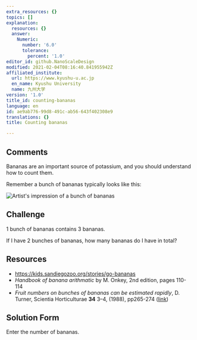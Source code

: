 ```yaml
---
extra_resources: {}
topics: []
explanation:
  resources: {}
  answer:
    Numeric:
      number: '6.0'
      tolerance:
        percent: '1.0'
editor_id: github.NanoScaleDesign
modified: 2021-02-04T08:16:40.841955942Z
affiliated_institute:
  url: https://www.kyushu-u.ac.jp
  en_name: Kyushu University
  name: 九州大学
version: '1.0'
title_id: counting-bananas
language: en
id: ae9ab776-99d8-491c-ab56-643f402308e9
translations: {}
title: Counting bananas

---
```


## Comments
Bananas are an important source of potassium, and you should understand how to count them.

Remember a bunch of bananas typically looks like this:

![Artist's impression of a bunch of bananas](/api/v0/teachers/github.NanoScaleDesign/resources/public/799ce74d-d4ba-4a69-90b5-1358e643b362.png)

## Challenge
1 bunch of bananas contains 3 bananas.

If I have 2 bunches of bananas, how many bananas do I have in total?


## Resources
- https://kids.sandiegozoo.org/stories/go-bananas
- _Handbook of banana arithmatic_ by M. Onkey, 2nd edition, pages 110-114
- _Fruit numbers on bunches of bananas can be estimated rapidly_, D. Turner, Scientia Horticulturae **34** 3–4, (1988), pp265-274  ([link](https://www.sciencedirect.com/science/article/abs/pii/0304423888900994))


## Solution Form
Enter the number of bananas.